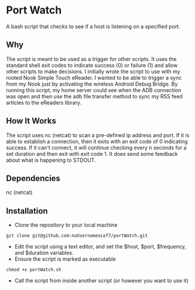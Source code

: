 # Port Watch
A bash script that checks to see if a host is listening on a specified port.

## Why
The script is meant to be used as a trigger for other scripts. It uses the standard shell exit codes to indicate success (0) or failure (1) and allow other scripts to make decisions. I initially wrote the script to use with my rooted Nook Simple Touch eReader. I wanted to be able to trigger a sync from my Nook just by activating the wireless Android Debug Bridge. By running this script, my home server could see when the ADB connection was open and then use the adb file transfer method to sync my RSS feed articles to the eReaders library.

## How It Works
The script uses nc (netcat) to scan a pre-defined ip address and port. If it is able to establish a connection, then it exits with an exit code of 0 indicating success. If it can't connect, it will continue checking every n seconds for a set duration and then exit with exit code 1. It does send some feedback about what is happening to STDOUT.

## Dependencies
nc (netcat)

## Installation
* Clone the repository to your local machine
```
git clone git@github.com:noUsernamesLef7/portWatch.git
```
* Edit the script using a text editor, and set the $host, $port, $frequency, and $duration variables.
* Ensure the script is marked as executable
```
chmod +x portWatch.sh
```
* Call the script from inside another script (or however you want to use it)

